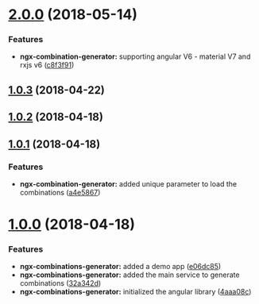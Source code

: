 <a name="2.0.0"></a>
# [2.0.0](https://github.com/anthonynahas/combination-generator/compare/v1.0.3...v2.0.0) (2018-05-14)


### Features

* **ngx-combination-generator:** supporting angular V6 - material V7 and rxjs v6 ([c8f3f91](https://github.com/anthonynahas/combination-generator/commit/c8f3f91))



<a name="1.0.3"></a>
## [1.0.3](https://github.com/anthonynahas/combination-generator/compare/3.1.1...v1.0.3) (2018-04-22)



<a name="1.0.2"></a>
## [1.0.2](https://github.com/anthonynahas/combination-generator/compare/v1.0.1...v1.0.2) (2018-04-18)



<a name="1.0.1"></a>
## [1.0.1](https://github.com/anthonynahas/combination-generator/compare/v1.0.0...v1.0.1) (2018-04-18)


### Features

* **ngx-combination-generator:** added unique parameter to load the combinations ([a4e5867](https://github.com/anthonynahas/combination-generator/commit/a4e5867))



<a name="1.0.0"></a>
# [1.0.0](https://github.com/anthonynahas/combination-generator/compare/4aaa08c...v1.0.0) (2018-04-18)


### Features

* **ngx-combinations-generator:** added a demo app ([e06dc85](https://github.com/anthonynahas/combination-generator/commit/e06dc85))
* **ngx-combinations-generator:** added the main service to generate combinations ([32a342d](https://github.com/anthonynahas/combination-generator/commit/32a342d))
* **ngx-combinations-generator:** initialized the angular library ([4aaa08c](https://github.com/anthonynahas/combination-generator/commit/4aaa08c))



